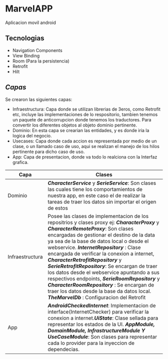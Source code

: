 # MarvelAPP

Aplicacion movil android
## Tecnologias
- Navigation Components
- View Binding
- Room (Para la persistencia)
- Retrofit
- Hilt


## _Capas_
 Se crearon las siguientes capas:
- Infraestructura: Capa donde se utilizan librerias de 3eros, como Retrofit etc, incluye las implementaciones de lo respositorio, tambien tenemos un paquete de anticorrupcion donde tenemos los traductores. Para convertir los diferentes objetos al objeto dominio pertinente.
- Dominio: En esta capa se crearian las entidades, y es donde iria la logica del negocio.
- Usecases: Capa donde cada accion es representada por medio de un clase, o un llamado caso de uso, aqui se realizan el manejo de los hilos pertinente para dicho caso de uso.
- App: Capa de presentacion, donde va todo lo realciona con la Interfaz grafica.

| Capa | Clases |
| ------ | ------ |
| Dominio | _**CharacterService**_ y _**SerieService**_: Son clases las cuales tiene los comportamientos de nuestra app, en este caso el de realizar la tareas de traer los datos sin importar el origen de estos |
| Infraestructura |  Posee las clases de implementacion de los repositrios y clases proxy ej: _**CharacterProxy**_ y _**CharacterRemoteProxy**_: Son clases encargadas de gestionar el destino de la data ya sea de la base de datos local o desde el webservice.  _**InternetRepository**_ : Clase encargada de verificar la conexion a internet, _**CharacterRetrofitRepository**_ y _**SerieRetrofitRepository**_: Se encargan de traer los datos desde el webservice apuntando a sus respectivos endpoints, _**SerieRoomRepository**_ y _**CharacterRoomRepository**_ : Se encargan de traer los datos desde la base da datos local. _**TheMarvelDb**_ : Configuracion del Retrofit|
| App | _**AndroidCheckedInternet**_: Implementacion de interface(InternetChecker) para verificar la conexion a internet._**UiState**_: Clase sellada para representar los estados de la UI. _**AppModule, DomainModule, InfrastructureModule Y UseCaseModule**_: Son clases para representar cada lo provider para la inyeccion de dependecias.
 





